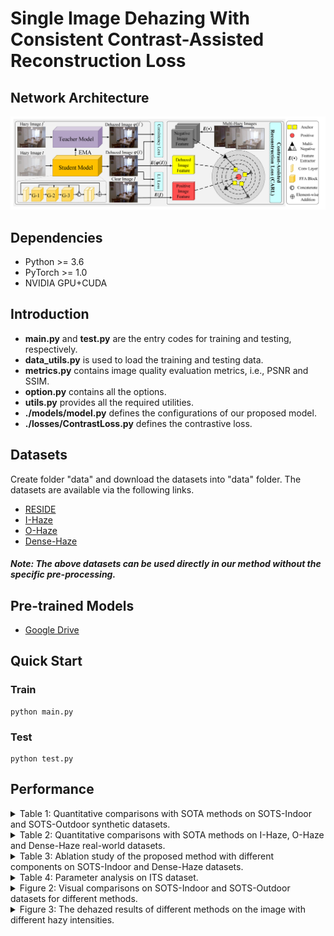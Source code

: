 # Single Image Dehazing With Consistent Contrast-Assisted Reconstruction Loss

## Network Architecture
![Network Architecture](./img/framework.png)

## Dependencies
- Python >= 3.6
- PyTorch >= 1.0
- NVIDIA GPU+CUDA

## Introduction
- **main.py** and **test.py** are the entry codes for training and testing, respectively.
- **data_utils.py** is used to load the training and testing data.
- **metrics.py** contains image quality evaluation metrics, i.e., PSNR and SSIM.
- **option.py** contains all the options.
- **utils.py** provides all the required utilities.
- **./models/model.py** defines the configurations of our proposed model.
- **./losses/ContrastLoss.py** defines the contrastive loss.

## Datasets
Create folder "data" and download the datasets into "data" folder. The datasets are available via the following links.
- [RESIDE](https://sites.google.com/view/reside-dehaze-datasets/)
- [I-Haze](https://data.vision.ee.ethz.ch/cvl/ntire18//i-haze/)
- [O-Haze](https://data.vision.ee.ethz.ch/cvl/ntire18//o-haze/)
- [Dense-Haze](https://data.vision.ee.ethz.ch/cvl/ntire19//dense-haze/)

##### Note: The above datasets can be used directly in our method without the specific pre-processing.

## Pre-trained Models
- [Google Drive](https://drive.google.com/drive/folders/19Ot3OG8MYyuUDXI7gn3sRaE-gWpGQV7o?usp=sharing)

## Quick Start
### Train
```
python main.py
```
### Test
```
python test.py
```

## Performance
<details>
  <summary>Table 1: Quantitative comparisons with SOTA methods on SOTS-Indoor and SOTS-Outdoor synthetic datasets.</summary>
  <img src="./img/SOTS.png"/>
</details>

<details>
  <summary>Table 2: Quantitative comparisons with SOTA methods on I-Haze, O-Haze and Dense-Haze real-world datasets.</summary>
  <img src="./img/I-O-Dense.png"/>
</details>

<details>
  <summary>Table 3: Ablation study of the proposed method with different components on SOTS-Indoor and Dense-Haze datasets.</summary>
  <img src="./img/loss.png"/>
</details>

<details>
  <summary>Table 4: Parameter analysis on ITS dataset.</summary>
  <img src="./img/param.png"/>
</details>

<details>
  <summary>Figure 2: Visual comparisons on SOTS-Indoor and SOTS-Outdoor datasets for different methods.</summary>
  <img src="./img/SOTS_img.png"/>
</details>

<details>
  <summary>Figure 3: The dehazed results of different methods on the image with different hazy intensities.</summary>
  <img src="./img/haze_level.png"/>
</details>
